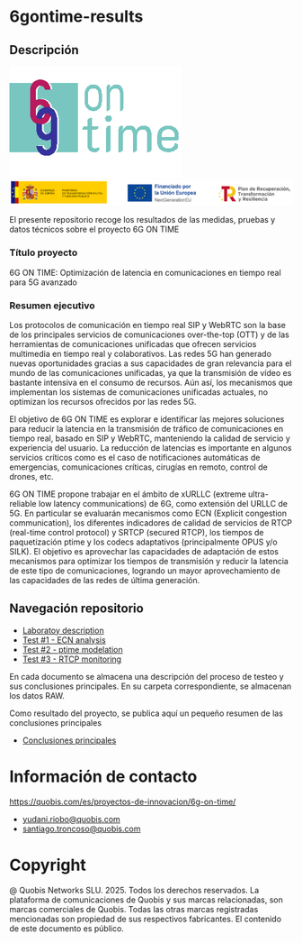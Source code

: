 # 6gontime-results

## Descripción

![6gontime-logo](img/6GONTIME-logo-proyecto.png)
![6gontime-patrocinios](img/6GONTIME-logos-patrocinio.png)

El presente repositorio recoge los resultados de las medidas, pruebas y datos
técnicos sobre el proyecto 6G ON TIME

### Título proyecto

6G ON TIME: Optimización de latencia en comunicaciones en tiempo real para 5G
avanzado

### Resumen ejecutivo

Los protocolos de comunicación en tiempo real SIP y WebRTC son la base de los
principales servicios de comunicaciones  over-the-top (OTT) y de las
herramientas de comunicaciones unificadas que ofrecen servicios multimedia en
tiempo real y colaborativos. Las redes 5G han generado nuevas oportunidades
gracias a sus capacidades de gran relevancia para el mundo de las comunicaciones
unificadas, ya que la transmisión de vídeo es bastante intensiva en el consumo
de recursos. Aún así, los mecanismos que implementan los sistemas de
comunicaciones unificadas actuales, no optimizan los recursos ofrecidos por las
redes 5G.

El objetivo de 6G ON TIME es explorar e identificar las mejores soluciones para
reducir la latencia en la transmisión de tráfico de comunicaciones en tiempo
real, basado en SIP y WebRTC, manteniendo la calidad de servicio y experiencia
del usuario. La reducción de latencias es importante en algunos servicios
críticos como es el caso de notificaciones automáticas de emergencias,
comunicaciones críticas, cirugías en remoto, control de drones, etc.

6G ON TIME propone trabajar en el ámbito de xURLLC (extreme ultra-reliable low
latency communications) de 6G, como extensión del URLLC de 5G. En particular se
evaluarán mecanismos como ECN (Explicit congestion communication), los
diferentes indicadores de calidad de servicios de RTCP (real-time control
protocol) y SRTCP (secured RTCP), los tiempos de paquetización ptime y los
codecs adaptativos (principalmente OPUS y/o SILK). El objetivo es aprovechar las
capacidades de adaptación de estos mecanismos para optimizar los tiempos de
transmisión y reducir la latencia de este tipo de comunicaciones, logrando un
mayor aprovechamiento de las capacidades de las redes de última generación.

## Navegación repositorio

* [Laboratoy description](lab_description.md)
* [Test #1 - ECN analysis](test_1_ecn.md)
* [Test #2 - ptime modelation](test_2_ptime.md)
* [Test #3 - RTCP monitoring](test_3_rtcp.md)

En cada documento se almacena una descripción del proceso de testeo y sus
conclusiones principales. En su carpeta correspondiente, se almacenan los datos
RAW.

Como resultado del proyecto, se publica aquí un pequeño resumen de las conclusiones principales

* [Conclusiones principales](tests-results.md)

# Información de contacto

https://quobis.com/es/proyectos-de-innovacion/6g-on-time/

- yudani.riobo@quobis.com
- santiago.troncoso@quobis.com

# Copyright

@ Quobis Networks SLU. 2025. Todos los derechos reservados. La plataforma de
comunicaciones de Quobis y sus marcas relacionadas, son marcas comerciales de
Quobis. Todas las otras marcas registradas mencionadas son propiedad de sus
respectivos fabricantes. El contenido de este documento es público.